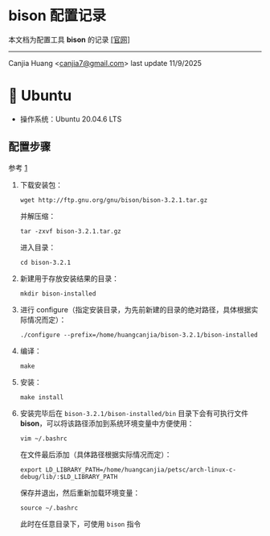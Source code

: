 # bison 配置记录

本文档为配置工具 **bison** 的记录 [[官网]](http://ftp.gnu.org/gnu/bison/)

---

Canjia Huang <<canjia7@gmail.com>> last update 11/9/2025

# :penguin: Ubuntu

- 操作系统：Ubuntu 20.04.6 LTS

## 配置步骤

参考 [1]

1. 下载安装包：

    ```
    wget http://ftp.gnu.org/gnu/bison/bison-3.2.1.tar.gz
    ```

    并解压缩：

    ```
    tar -zxvf bison-3.2.1.tar.gz
    ```

    进入目录：

    ```
    cd bison-3.2.1
    ```

2. 新建用于存放安装结果的目录：

    ```
    mkdir bison-installed
    ```

3. 进行 configure（指定安装目录，为先前新建的目录的绝对路径，具体根据实际情况而定）：

    ```
    ./configure --prefix=/home/huangcanjia/bison-3.2.1/bison-installed
    ```

4. 编译：

    ```
    make
    ```

5. 安装：

    ```
    make install
    ```

6. 安装完毕后在 `bison-3.2.1/bison-installed/bin` 目录下会有可执行文件 **bison**，可以将该路径添加到系统环境变量中方便使用：

    ```
    vim ~/.bashrc
    ```

    在文件最后添加（具体路径根据实际情况而定）：

    ```
    export LD_LIBRARY_PATH=/home/huangcanjia/petsc/arch-linux-c-debug/lib/:$LD_LIBRARY_PATH
    ```

    保存并退出，然后重新加载环境变量：

    ```
    source ~/.bashrc
    ```

    此时在任意目录下，可使用 `bison` 指令
    

[1]: https://blog.csdn.net/Mculover666/article/details/118934814